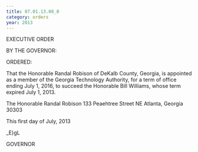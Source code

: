 ```yaml
---
title: 07.01.13.08_0
category: orders
year: 2013
---
```

 

EXECUTIVE ORDER

BY THE GOVERNOR:

ORDERED:

That the Honorable Randal Robison of DeKalb County, Georgia, is
appointed as a member of the Georgia Technology Authority, for a
term of office ending July 1, 2016, to succeed the Honorable Bill
Williams, whose term expired July 1, 2013.

The Honorable Randal Robison
133 Peaehtree Street NE
Atlanta, Georgia 30303

This first day of July, 2013

 _E)gL

GOVERNOR

